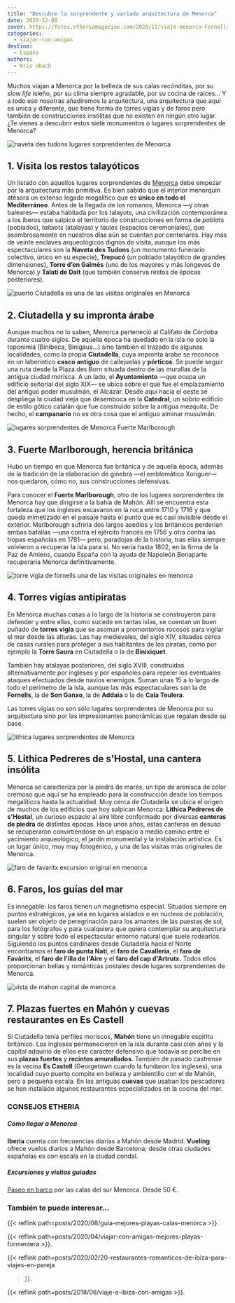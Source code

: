 ```yaml
---
title: "Descubre la sorprendente y variada arquitectura de Menorca"
date: 2020-12-08
cover: https://fotos.etheriamagazine.com/2020/11/viaje-menorca-Fornells-Torre-de-Fornells.jpg
categories: 
  - viajar-con-amigas
destino: 
  - España
authors: 
  - Kris Ubach
---
```


Muchos viajan a Menorca por la belleza de sus calas recónditas, por su _slow life_ isleño, por su clima siempre agradable, por su cocina de raíces... Y a todo eso nosotras añadiremos la arquitectura, una arquitectura que aquí es única y diferente, que tiene forma de torres vigías y de faros pero también de construcciones insólitas que no existen en ningún otro lugar. ¿Te vienes a descubrir estos siete monumentos o lugares sorprendentes de Menorca?

![naveta des tudons lugares sorprendentes de Menorca](https://fotos.etheriamagazine.com/2020/11/viaje-menorca-Naveta-des-Tudons.jpg "Naveta des Tudons, en Menorca. © Kris Ubach")

## 1\. Visita los restos talayóticos

Un listado con aquellos lugares sorprendentes de [Menorca](http://www.menorca.es) debe 
empezar por la arquitectura más primitiva. Es bien sabido que el interior menorquín 
atesora un extenso legado megalítico que es **único en todo el Mediterráneo**. Antes de 
la llegada de los romanos, Menorca —y otras baleares— estaba habitada por los talayots, 
una civilización contemporánea a los íberos que salpicó el territorio de construcciones 
en forma de _poblats_ (poblados), _talaiots_ (atalayas) y _taules_ (espacios 
ceremoniales), que asombrosamente en nuestros días aún se cuentan por centenares. Hay 
más de veinte enclaves arqueológicos dignos de visita, aunque los más espectaculares son 
la **Naveta des Tudons** (un monumento funerario colectivo, único en su especie), 
**Trepucó** (un poblado talayótico de grandes dimensiones), **Torre d’en Galmés** (uno 
de los mayores y más longevos de Menorca) y **Talatí de Dalt** (que también conserva 
restos de épocas posteriores). 

![puerto Ciutadella es una de las visitas originales en Menorca](https://fotos.etheriamagazine.com/2020/11/viaje-menorca-Ciutadella.jpg "Puerto de Ciutadella, una de las ciudades más bellas de Menorca. © Kris Ubach")

## 2\. Ciutadella y su impronta árabe

Aunque muchos no lo saben, Menorca perteneció al Califato de Córdoba durante cuatro 
siglos. De aquella época ha quedado en la isla no solo la toponimia (Binibeca, 
Binigaus...) sino también el trazado de algunas localidades, como la propia 
**Ciutadella**, cuya impronta árabe se reconoce en un laberíntico **casco antiguo** de 
callejuelas y **pórticos**. Se puede seguir una ruta desde la Plaza des Born situada 
dentro de las murallas de la antigua ciudad morisca. A un lado, el **Ayuntamiento** —que 
ocupa un edificio señorial del siglo XIX— se ubica sobre el que fue el emplazamiento del 
antiguo poder musulmán, el Alcázar. Desde aquí hacia el oeste se despliega la ciudad 
vieja que desemboca en la **Catedral**, un sobrio edificio de estilo gótico catalán que 
fue construido sobre la antigua mezquita. De hecho, el **campanario** no es otra cosa 
que el antiguo alminar musulmán. 

![lugares sorprendentes de Menorca Fuerte Marlborough](https://fotos.etheriamagazine.com/2020/11/viaje-menorca-Fuerte-Marlborough.jpg "Fuerte Marlborough. © Kris Ubach")

## 3\. Fuerte Marlborough, herencia británica

Hubo un tiempo en que Menorca fue británica y de aquella época, además de la tradición 
de la elaboración de ginebra —el emblemático Xoriguer— nos quedaron, cómo no, sus 
construcciones defensivas. 

Para conocer el **Fuerte Marlborough**, otro de los lugares sorprendentes de Menorca hay 
que dirigirse a la bahía de Mahón. Allí se encuentra esta fortaleza que los ingleses 
excavaron en la roca entre 1710 y 1716 y que queda mimetizado en el paisaje hasta el 
punto que es casi invisible desde el exterior. Marlborough sufriría dos largos asedios y 
los británicos perderían ambas batallas —una contra el ejército francés en 1756 y otra 
contra las tropas españolas en 1781— pero, paradojas de la historia, tras ellas siempre 
volvieron a recuperar la isla para sí. No sería hasta 1802, en la firma de la Paz de 
Amiens, cuando España con la ayuda de Napoleón Bonaparte recuperaría Menorca 
definitivamente. 

![torre vigia de fornells una de las visitas originales en menorca](https://fotos.etheriamagazine.com/2020/11/viaje-menorca-Fornells-Torre-de-Fornells.jpg "Torre de vigía de Fornells. © Kris Ubach")

## 4\. Torres vigías antipiratas

En Menorca muchas cosas a lo largo de la historia se construyeron para defender y entre 
ellas, como sucede en tantas islas, se cuentan un buen puñado de **torres vigía** que se 
asoman a promontorios rocosos para vigilar el mar desde las alturas. Las hay medievales, 
del siglo XIV, situadas cerca de casas rurales para proteger a sus habitantes de los 
piratas, como por ejemplo la **Torre Saura** en Ciutadella o la de **Binixiquet**. 

También hay atalayas posteriores, del siglo XVIII, construidas alternativamente por 
ingleses y por españoles para repeler los eventuales ataques efectuados desde navíos 
enemigos. Suman unas 15 a lo largo de todo el perímetro de la isla, aunque las más 
espectaculares son la de **Fornells**, la de **Son Ganxo**, la de **Addaia** o la de 
**Cala Teulera**. 

Las torres vigías no son sólo lugares sorprendentes de Menorca por su arquitectura sino 
por las impresionantes panorámicas que regalan desde su base. 

![lithica lugares sorprendentes de Menorca](https://fotos.etheriamagazine.com/2020/11/viaje-menorca-Lithica.jpg "Lithica, la visita más insólita de Menorca. © Kris Ubach")

## 5\. Lithica Pedreres de s'Hostal, una cantera insólita

Menorca se caracteriza por la piedra de marés, un tipo de arenisca de color cremoso que 
aquí se ha empleado para la construcción desde los tiempos megalíticos hasta la 
actualidad. Muy cerca de Ciutadella se ubica el origen de muchos de los edificios que 
hoy salpican Menorca: **Lithica Pedreres de s'Hostal**, un curioso espacio al aire libre 
conformado por diversas **canteras de piedra** de distintas épocas. Hace unos años, 
estas canteras en desuso se recuperaron convirtiéndose en un espacio a medio camino 
entre el yacimiento arqueológico, el jardín monumental y la instalación artística. Es un 
lugar único, muy muy fotogénico, y una de las visitas más originales de Menorca. 

![faro de favaritx excursion original en menorca](https://fotos.etheriamagazine.com/2020/11/viaje-menorca-Faro-de-Favaritx.jpg "Faro de Favaritx. © Kris Ubach")

## 6\. Faros, los guías del mar

Es innegable: los faros tienen un magnetismo especial. Situados siempre en puntos 
estratégicos, ya sea en lugares aislados o en núcleos de población, suelen ser objeto de 
peregrinación para los amantes de las puestas de sol, para los fotógrafos y para 
cualquiera que quiera contemplar su arquitectura singular y sobre todo el espectacular 
entorno natural que suele rodearlos. Siguiendo los puntos cardinales desde Ciutadella 
hacia el Norte encontramos el **faro de punta Nati**, el **faro de Cavalleria**, el 
**faro de Favàritx**, el **faro de l'illa de l'Aire** y el **faro del cap d'Artrutx.** 
Todos ellos proporcionan bellas y románticas postales desde lugares sorprendentes de 
Menorca. 

![vista de mahon capital de menorca](https://fotos.etheriamagazine.com/2020/11/viaje-menorca-Mahon.jpg "Vista de Mahón. © Kris Ubach")

## 7\. Plazas fuertes en Mahón y cuevas restaurantes en Es Castell

Si Ciutadella tenía perfiles moriscos, **Mahón** tiene un innegable espíritu británico. 
Los ingleses permanecieron en la isla durante casi cien años y la capital adquirió de 
ellos ese carácter defensivo que todavía se percibe en sus **plazas fuertes** y 
**recintos amurallados**. También de pasado castrense es la vecina **Es Castell** 
(Georgetown cuando la fundaron los ingleses), una localidad cuyo puerto compite en 
belleza y ambientillo con el de Mahón, pero a pequeña escala. En las antiguas **cuevas** 
que usaban los pescadores se han instalado algunos restaurantes especializados en la 
cocina del mar. 

### CONSEJOS ETHERIA

##### Cómo llegar a Menorca

**Iberia** cuenta con frecuencias diarias a Mahón desde Madrid. **Vueling** ofrece 
vuelos diarios a Mahón desde Barcelona; desde otras ciudades españolas es con escala en 
la ciudad condal. 

##### Excursiones y visitas guiadas

[Paseo en barco](https://www.civitatis.com/es/menorca/paseo-barco-menorca/) por las 
calas del sur Menorca. Desde 50 €. 

### También te puede interesar...

{{< reflink path=posts/2020/08/guia-mejores-playas-calas-menorca >}}. 

{{< reflink path=posts/2020/04/viajar-con-amigas-mejores-playas-formentera >}}. 

{{< reflink path=posts/2020/02/20-restaurantes-romanticos-de-ibiza-para-viajes-en-pareja 
>}}. 

{{< reflink path=posts/2018/06/viaje-a-ibiza-con-amigas >}}.

